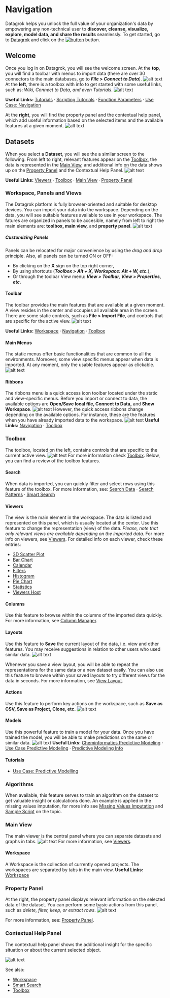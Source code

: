 # Navigation
 Datagrok helps you unlock the full value of your organization's data by empowering any non-technical user to **discover, cleanse, visualize, explore, model data, and share the results** seamlessly. To get started, go to [Datagrok](https://datagrok.ai/) and click on the [![button](../uploads/pictures/button33.JPG "Launch")](https://public.datagrok.ai/?) button.
## Welcome
<!-- Note: this section should be on https://datagrok.ai/help/views/welcome-view -->

Once you log in on Datagrok, you will see the welcome screen. At the **top**, you will find a toolbar with menus to import data (there are over 30 connectors to the main databases, go to _**File > Connect to Data**_). 
![alt text](../uploads/gifs/welcome.gif "Datagrok Welcome Page Menus")
At the **left**, there is a toolbox with info to get started with some useful links, such as: _Wiki, Connect to Data, and even Tutorials_.
![alt text](../uploads/pictures/welcome_start.JPG "Datagrok Welcome Page")

**Useful Links:** [Tutorials](../tutorials/tutorials.md) · [Scripting Tutorials](../tutorials/scripting.md) · [Function Parameters](../tutorials/func-params-enhancement.md) · [Use Case: Navigation](../tutorials/platform-navigation.md)

At the **right**, you will find the property panel and the contextual help panel, which add useful information based on the selected items and the available features at a given moment.
![alt text](../uploads/pictures/welcome_property_panel.JPG "Property Panel and Contextual Help Panel")
<!-- Note: add background to image so that it looks centered. -->
## Datasets

<!-- Note: so far, there is only (linkable) information on public datasets: https://datagrok.ai/help/features/public-datasets
Need to expand https://datagrok.ai/help/features/toolbox
Also, need info for Contextual Help
-->

When you select a **Dataset**, you will see the a similar screen to the following. From left to right, relevant features appear on the [Toolbox](../features/toolbox.md), the data is represented in the [Main View](../entities/view-layout.md), and additional info on the data shows up on the [Property Panel](../features/property-panel.md) and the Contextual Help Panel.
![alt text](../uploads/pictures/dataset.JPG "Datagrok Welcome Page")

**Useful Links:** [Viewers](../viewers/viewers.md) · [Toolbox](../features/toolbox.md) · [Main View](../entities/view-layout.md) · [Property Panel](../features/property-panel.md)

### Workspace, Panels and Views

The Datagrok platform is fully browser-oriented and suitable for desktop devices. You can import your data into the workspace. Depending on the data, you will see suitable features available to use in your workspace. The fatures are organized in panels to be accesible, namely from left to right the main elements are: **toolbox, main view,** and **property panel**.
![alt text](../uploads/pictures/sections2.png "Sections")

<!-- **_Note: Consider another layout for labels in the picture._** -->

##### Customizing Panels
Panels can be relocated for major convenience by using the _drag and drop_ principle. Also, all panels can be turned ON or OFF: 
* By clicking on the **X** sign on the top right corner, 
* By using shortcuts (**_Toolbox > Alt + X, Workspace: Alt + W, etc._**), 
* Or through the toolbar View menu: **_View > Toolbar, View > Properties, etc._**

#### Toolbar
The toolbar provides the main features that are available at a given moment. A view resides in the center and occupies all available area in the screen. There are some static controls, such as **File > Import File**, and controls that are specific for the active view.
![alt text](../uploads/pictures/toolbar.JPG "Toolbar")

**Useful Links:** [Workspace](../features/workspace.md) · [Navigation](../features/navigation.md) · [Toolbox](../features/toolbox.md)
#### Main Menus
The static menus offer basic functionalities that are common to all the environments. Moreover, some view specific menus appear when data is imported. At any moment, only the usable features appear as clickable.
![alt text](../uploads/pictures/main_toolbar.JPG "Main Menus")
#### Ribbons
The ribbons menu is a quick access icon toolbar located under the static and view-specific menus. Before you import or connect to data, the available options are **Open/Save local file, Connect to Data,** and **Show Workspace**.
![alt text](../uploads/gifs/ribbons.gif "Ribbons Menu")
However, the quick access ribbons change depending on the available options. For instance, these are the features when you have already imported data to the workspace.
![alt text](../uploads/pictures/icon_menu.JPG "Ribbon Toolbar")
**Useful Links:** [Navigation](../features/navigation.md) · [Toolbox](../features/toolbox.md)

### Toolbox
The toolbox, located on the left, contains controls that are specific to the current active view.
![alt text](../uploads/pictures/toolbox.png "Toolbox")
For more information check [Toolbox](../features/toolbox.md). Below, you can find a review of the toolbox features.
#### Search
When data is imported, you can quickly filter and select rows using this feature of the toolbox. 
For more information, see: [Search Data](../features/data-search.md) · [Search Patterns](../features/data-search-patterns.md) · [Smart Search](../features/data-search-patterns.md)
#### Viewers 
The view is the main element in the workspace. The data is listed and represented on this panel, which is usually located at the center. Use this feature to change the representation (view) of the data. _Please, note that only relevant views are available depending on the imported data._
For more info on viewers, see [Viewers](../viewers/viewers.md). For detailed info on each viewer, check these entries:
*   [3D Scatter Plot](../viewers/3d-scatter-plot.md)
*   [Bar Chart](../viewers/bar-chart.md)
*   [Calendar](../viewers/calendar.md)
*   [Filters](../viewers/filters.md)
*   [Histogram](../viewers/histogram.md)
*   [Pie Chart](../viewers/pie-chart.md)
*   [Statistics](../viewers/statistics.md)
*   [Viewers Host](../viewers/viewer-host.md)

<!-- Note: need to add more info in the viewer posts. -->

#### Columns
Use this feature to browse within the columns of the imported data quickly. For more information, see [Column Manager](../features/column-manager.md).
#### Layouts 
Use this feature to **Save** the current layout of the data, i.e. view and other features. You may receive suggestions in relation to other users who used similar data. 
![alt text](../uploads/pictures/layouts.JPG "Layouts")

<!-- Note: Consider changing picture -->

Whenever you save a view layout, you will be able to repeat the representations for the same data or a new dataset easily. You can also use this feature to browse within your saved layouts to try different views for the data in seconds. For more information, see [View Layout](../entities/view-layout.md).
#### Actions
Use this feature to perform key actions on the workspace, such as **Save as CSV, Save as Project, Clone, etc.** 
![alt text](../uploads/pictures/actions.JPG "Layouts")
#### Models 
Use this powerful feature to train a model for your data. Once you have trained the model, you will be able to make predictions on the same or similar data. 
![alt text](../uploads/pictures/models.JPG "Models")
**Useful Links:** [Cheminformatics Predictive Modeling](../domains/chem/chem-predictive-modeling.md) · [Use Case Predictive Modeling](../tutorials/predictive-modeling.md) · [Predictive Modeling Info](../plugins/predictive-modeling-info.md)
#### Tutorials
* [Use Case: Predictive Modelling](../tutorials/predictive-modeling.md)
### Algorithms
When available, this feature serves to train an algorithm on the dataset to get valuable insight or calculations done. An example is applied in the missing values imputation, for more info see [Missing Values Imputation](../dialogs/missing-values-imputation.md) and [Sample Script](https://public.datagrok.ai/js/samples/domains/data-science/missing-values-imputation) on the topic.

### Main View
The main viewer is the central panel where you can separate datasets and graphs in tabs.
![alt text](../uploads/pictures/main_view.JPG "Main View")
For more information, see [Viewers](../viewers/viewers.md).
#### Workspace
A Workspace is the collection of currently opened projects. The workspaces are separated by tabs in the main view. **Useful Links:** [Workspace](../features/workspace.md)
### Property Panel
At the right, the property panel displays relevant information on the selected data of the dataset. You can perform some basic actions from this panel, such as _delete, filter, keep, or extract rows_.
![alt text](../uploads/pictures/property_panel.JPG "Property Panel")

For more information, see: [Property Panel](../features/property-panel.md).
### Contextual Help Panel
The contextual help panel shows the additional insight for the specific situation or about the current selected object. 

![alt text](../uploads/pictures/contextual_help_panel.JPG "Contextual Help Panel")

See also:
 * [Workspace](../features/workspace.md) 
 * [Smart Search](../features/smart-search.md) 
 * [Toolbox](../features/toolbox.md) 

<!-- ##### Notes -->
<!-- * Emphasis on data analysis view > table view -->
<!-- * Website view for data analysis  -->
<!-- * One page about how you navigate on the system, dock &  undock -->
<!-- * Selecting data in multiple views > navigate back and forth, etc. -->